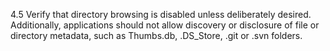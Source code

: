 4.5 Verify that directory browsing is disabled unless deliberately desired. Additionally, applications should not allow discovery or disclosure of file or directory metadata, such as Thumbs.db, .DS_Store, .git or .svn folders.